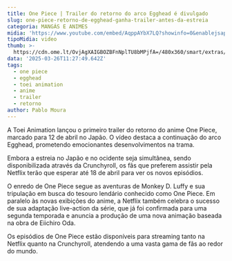 ```yaml
---
title: One Piece | Trailer do retorno do arco Egghead é divulgado
slug: one-piece-retorno-de-egghead-ganha-trailer-antes-da-estreia
categoria: MANGÁS E ANIMES
midia: 'https://www.youtube.com/embed/AqppAYbX7LQ?showinfo=0&enablejsapi=1'
tipoMidia: video
thumb: >-
  https://cdn.ome.lt/OvjAgXAIGBOZBFnNplTU8bMPjfA=/480x360/smart/extras/conteudos/01_tKBzO7x.jpg
data: '2025-03-26T11:27:49.642Z'
tags:
  - one piece
  - egghead
  - toei animation
  - anime
  - trailer
  - retorno
author: Pablo Moura
---
```


A Toei Animation lançou o primeiro trailer do retorno do anime One Piece, marcado para 12 de abril no Japão. O vídeo destaca a continuação do arco Egghead, prometendo emocionantes desenvolvimentos na trama.

Embora a estreia no Japão e no ocidente seja simultânea, sendo disponibilizada através da Crunchyroll, os fãs que preferem assistir pela Netflix terão que esperar até 18 de abril para ver os novos episódios.

O enredo de One Piece segue as aventuras de Monkey D. Luffy e sua tripulação em busca do tesouro lendário conhecido como One Piece. Em paralelo às novas exibições do anime, a Netflix também celebra o sucesso de sua adaptação live-action da série, que já foi confirmada para uma segunda temporada e anuncia a produção de uma nova animação baseada na obra de Eiichiro Oda.

Os episódios de One Piece estão disponíveis para streaming tanto na Netflix quanto na Crunchyroll, atendendo a uma vasta gama de fãs ao redor do mundo.

